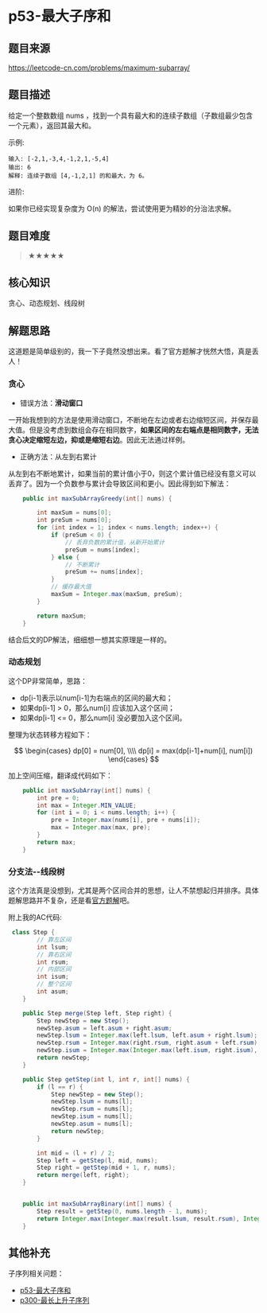 # p53-最大子序和
## 题目来源
https://leetcode-cn.com/problems/maximum-subarray/
## 题目描述
给定一个整数数组 nums ，找到一个具有最大和的连续子数组（子数组最少包含一个元素），返回其最大和。

示例:
```text
输入: [-2,1,-3,4,-1,2,1,-5,4]
输出: 6
解释: 连续子数组 [4,-1,2,1] 的和最大，为 6。
```
进阶:

如果你已经实现复杂度为 O(n) 的解法，尝试使用更为精妙的分治法求解。

## 题目难度
> ★★★★★

## 核心知识
贪心、动态规划、线段树

## 解题思路
这道题是简单级别的，我一下子竟然没想出来。看了官方题解才恍然大悟，真是丢人！
### 贪心
- 错误方法：**滑动窗口**
  
一开始我想到的方法是使用滑动窗口，不断地在左边或者右边缩短区间，并保存最大值。但是没考虑到数组会存在相同数字，**如果区间的左右端点是相同数字，无法贪心决定缩短左边，抑或是缩短右边**。因此无法通过样例。

- 正确方法：从左到右累计

从左到右不断地累计，如果当前的累计值小于0，则这个累计值已经没有意义可以丢弃了。因为一个负数参与累计会导致区间和更小。因此得到如下解法：

```java
    public int maxSubArrayGreedy(int[] nums) {

        int maxSum = nums[0];
        int preSum = nums[0];
        for (int index = 1; index < nums.length; index++) {
            if (preSum < 0) {
                // 丢弃负数的累计值，从新开始累计
                preSum = nums[index];
            } else {
                // 不断累计
                preSum += nums[index];
            }
            // 缓存最大值
            maxSum = Integer.max(maxSum, preSum);
        }

        return maxSum;
    }

```
结合后文的DP解法，细细想一想其实原理是一样的。

### 动态规划
这个DP非常简单，思路：
- dp[i-1]表示以num[i-1]为右端点的区间的最大和；
- 如果dp[i-1] > 0，那么num[i] 应该加入这个区间；
- 如果dp[i-1] <= 0，那么num[i] 没必要加入这个区间。

整理为状态转移方程如下：

$$
\begin{cases}
dp[0] = num[0], \\\\
dp[i] = max(dp[i-1]+num[i], num[i])
\end{cases}
$$

加上空间压缩，翻译成代码如下：

```java
    public int maxSubArray(int[] nums) {
        int pre = 0;
        int max = Integer.MIN_VALUE;
        for (int i = 0; i < nums.length; i++) {
            pre = Integer.max(nums[i], pre + nums[i]);
            max = Integer.max(max, pre);
        }
        return max;
    }
```

### 分支法--线段树
这个方法真是没想到，尤其是两个区间合并的思想，让人不禁想起归并排序。具体题解思路并不复杂，还是看[官方题解](https://leetcode-cn.com/problems/maximum-subarray/solution/zui-da-zi-xu-he-by-leetcode-solution/)吧。

附上我的AC代码:

```java
 class Step {
        // 靠左区间
        int lsum;
        // 靠右区间
        int rsum;
        // 内部区间
        int isum;
        // 整个区间
        int asum;
    }

    public Step merge(Step left, Step right) {
        Step newStep = new Step();
        newStep.asum = left.asum + right.asum;
        newStep.lsum = Integer.max(left.lsum, left.asum + right.lsum);
        newStep.rsum = Integer.max(right.rsum, right.asum + left.rsum);
        newStep.isum = Integer.max(Integer.max(left.isum, right.isum), left.rsum + right.lsum);
        return newStep;
    }

    public Step getStep(int l, int r, int[] nums) {
        if (l == r) {
            Step newStep = new Step();
            newStep.lsum = nums[l];
            newStep.rsum = nums[l];
            newStep.isum = nums[l];
            newStep.asum = nums[l];
            return newStep;
        }

        int mid = (l + r) / 2;
        Step left = getStep(l, mid, nums);
        Step right = getStep(mid + 1, r, nums);
        return merge(left, right);
    }


    public int maxSubArrayBinary(int[] nums) {
        Step result = getStep(0, nums.length - 1, nums);
        return Integer.max(Integer.max(result.lsum, result.rsum), Integer.max(result.isum, result.asum));
    }

```

## 其他补充


子序列相关问题：
- [p53-最大子序和](../problem/p53-maximum-subarray.md)
- [p300-最长上升子序列](../problem/p300-longest-increasing-subsequence.md)
